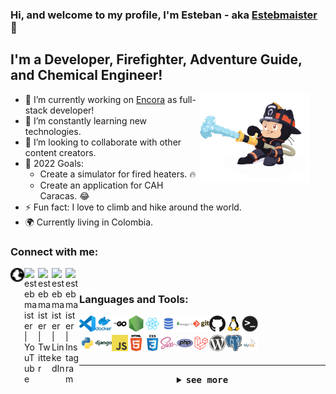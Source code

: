 ### Hi, and welcome to my profile, I'm Esteban - aka [Estebmaister][website] 👋

## I'm a Developer, Firefighter, Adventure Guide, and Chemical Engineer!

<img width="35%" align="right" style="margin-right:5%" alt="Octocat" src="https://github.com/Estebmaister/Estebmaister/blob/master/assets/octodex.png?raw=true" />

- 🔭 I’m currently working on [Encora](https://www.encora.com) as full-stack
  developer!
- 🌱 I’m constantly learning new technologies.
- 👯 I’m looking to collaborate with other content creators.
- 🥅 2022 Goals:
  - Create a simulator for fired heaters. 🔥
  - Create an application for CAH Caracas. 😂
- ⚡ Fun fact: I love to climb and hike around the world.
- 🌍 Currently living in Colombia.

### Connect with me:

[<img align="left" alt="estebmaister.com.ve" width="22px" src="https://raw.githubusercontent.com/iconic/open-iconic/master/svg/globe.svg" />][website]
[<img align="left" alt="estebmaister | YouTube" width="22px" src="https://cdn.jsdelivr.net/npm/simple-icons@v3/icons/youtube.svg" />][youtube]
[<img align="left" alt="estebmaister | Twitter" width="22px" src="https://cdn.jsdelivr.net/npm/simple-icons@v3/icons/twitter.svg" />][twitter]
[<img align="left" alt="estebmaister | LinkedIn" width="22px" src="https://cdn.jsdelivr.net/npm/simple-icons@v3/icons/linkedin.svg" />][linkedin]
[<img align="left" alt="estebmaister | Instagram" width="22px" src="https://cdn.jsdelivr.net/npm/simple-icons@v3/icons/instagram.svg" />][instagram]

<br />

### Languages and Tools:

[<img align="left" alt="Visual Studio Code" width="26px" src="https://raw.githubusercontent.com/github/explore/80688e429a7d4ef2fca1e82350fe8e3517d3494d/topics/visual-studio-code/visual-studio-code.png" />]()
[<img align="left" alt="Docker" width="26px" src="https://raw.githubusercontent.com/github/explore/80688e429a7d4ef2fca1e82350fe8e3517d3494d/topics/docker/docker.png" />]()
[<img align="left" alt="Go" width="26px" src="https://raw.githubusercontent.com/github/explore/e94815998e4e0713912fed477a1f346ec04c3da2/topics/go/go.png" />]()
[<img align="left" alt="Node.js" width="26px" src="https://raw.githubusercontent.com/github/explore/80688e429a7d4ef2fca1e82350fe8e3517d3494d/topics/nodejs/nodejs.png" />]()
[<img align="left" alt="React" width="26px" src="https://raw.githubusercontent.com/github/explore/80688e429a7d4ef2fca1e82350fe8e3517d3494d/topics/react/react.png" />]()
[<img align="left" alt="SQL" width="26px" src="https://raw.githubusercontent.com/github/explore/80688e429a7d4ef2fca1e82350fe8e3517d3494d/topics/sql/sql.png" />]()
[<img align="left" alt="MongoDB" width="26px" src="https://raw.githubusercontent.com/github/explore/80688e429a7d4ef2fca1e82350fe8e3517d3494d/topics/mongodb/mongodb.png" />]()
[<img align="left" alt="Git" width="26px" src="https://raw.githubusercontent.com/github/explore/80688e429a7d4ef2fca1e82350fe8e3517d3494d/topics/git/git.png" />]()
[<img align="left" alt="GitHub" width="26px" src="https://raw.githubusercontent.com/github/explore/78df643247d429f6cc873026c0622819ad797942/topics/github/github.png" />]()
[<img align="left" alt="Bitbucket" width="26px" src="https://raw.githubusercontent.com/github/explore/78df643247d429f6cc873026c0622819ad797942/topics/linux/linux.png" />]()
[<img align="left" alt="HTML5" width="26px" src="https://raw.githubusercontent.com/github/explore/80688e429a7d4ef2fca1e82350fe8e3517d3494d/topics/terminal/terminal.png" />]()
<br />

[<img align="left" alt="Python" width="26px" src="https://raw.githubusercontent.com/github/explore/80688e429a7d4ef2fca1e82350fe8e3517d3494d/topics/python/python.png" />]()
[<img align="left" alt="Django" width="26px" src="https://raw.githubusercontent.com/github/explore/80688e429a7d4ef2fca1e82350fe8e3517d3494d/topics/django/django.png" />]()
[<img align="left" alt="JavaScript" width="26px" src="https://raw.githubusercontent.com/github/explore/80688e429a7d4ef2fca1e82350fe8e3517d3494d/topics/javascript/javascript.png" />]()
[<img align="left" alt="HTML5" width="26px" src="https://raw.githubusercontent.com/github/explore/80688e429a7d4ef2fca1e82350fe8e3517d3494d/topics/html/html.png" />]()
[<img align="left" alt="CSS3" width="26px" src="https://raw.githubusercontent.com/github/explore/80688e429a7d4ef2fca1e82350fe8e3517d3494d/topics/css/css.png" />]()
[<img align="left" alt="Sass" width="26px" src="https://raw.githubusercontent.com/github/explore/80688e429a7d4ef2fca1e82350fe8e3517d3494d/topics/sass/sass.png" />]()
[<img align="left" alt="PHP" width="26px" src="https://raw.githubusercontent.com/github/explore/80688e429a7d4ef2fca1e82350fe8e3517d3494d/topics/php/php.png" />]()
[<img align="left" alt="Laravel" width="26px" src="https://raw.githubusercontent.com/github/explore/80688e429a7d4ef2fca1e82350fe8e3517d3494d/topics/laravel/laravel.png" />]()
[<img align="left" alt="WordPress" width="26px" src="https://raw.githubusercontent.com/github/explore/80688e429a7d4ef2fca1e82350fe8e3517d3494d/topics/wordpress/wordpress.png" />]()
[<img align="left" alt="PostgreSQL" width="26px" src="https://raw.githubusercontent.com/github/explore/80688e429a7d4ef2fca1e82350fe8e3517d3494d/topics/postgresql/postgresql.png" />]()
[<img align="left" alt="MySQL" width="26px" src="https://raw.githubusercontent.com/github/explore/80688e429a7d4ef2fca1e82350fe8e3517d3494d/topics/mysql/mysql.png" />]()

<!-- [<img align="left" alt="GraphQL" width="26px" src="https://raw.githubusercontent.com/github/explore/80688e429a7d4ef2fca1e82350fe8e3517d3494d/topics/graphql/graphql.png" />]() -->

<br />
<br />

---

<details>
<summary align="center"> <b> <samp> see more </samp></b></summary>

### 📺 Latest YouTube Videos

<!-- YOUTUBE:START -->

- [Skydiving final jump of AFF](https://www.youtube.com/watch?v=34qnhMN5e_o)
- [First Tandem - Skydiving](https://www.youtube.com/watch?v=jMIhopbBUn0)
- [Snorkel Despedida de Majo @Wissib](https://www.youtube.com/watch?v=UmKH3pyN2iA)
- [Salto de lancha en Chichiriviche Venezuela](https://www.youtube.com/watch?v=bSSPWMuriZs)
- [Playazo LA 2014 - Arenita Playita Cuarto Poder](https://www.youtube.com/watch?v=zBVHve-Ja20)
<!-- YOUTUBE:END -->

---

### 📕 Latest Blog Posts

<!-- BLOG-POST-LIST:START -->

- [Example title for github](https://estebmaister.wordpress.com/2020/08/13/example-title-for-github/)
- [Novelas Asiáticas](https://estebmaister.wordpress.com/2020/07/08/novelas-asia/)
- [Hello world!](https://estebmaister.wordpress.com/2020/06/24/hello-world/)
- [Taller de flexibilidad](https://estebmaister.wordpress.com/2014/11/20/taller-de-flexibilidad/)
<!-- BLOG-POST-LIST:END -->

---

<img align="left" alt="codeSTACKr's Github Stats" src="https://github-readme-stats.codestackr.vercel.app/api?username=estebmaister&show_icons=true&hide_border=true" />

</details>

[website]: https://estebmaister.github.io/portfolio/
[twitter]: https://twitter.com/esteb_zen
[youtube]: https://youtube.com/estebmaister
[instagram]: https://instagram.com/esteb.zen
[linkedin]: https://linkedin.com/in/estebmaister
